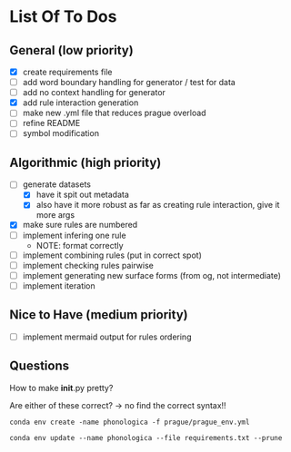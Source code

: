 # List Of To Dos

## General (low priority)

- [x] create requirements file
- [ ] add word boundary handling for generator / test for data
- [ ] add no context handling for generator
- [x] add rule interaction generation
- [ ] make new .yml file that reduces prague overload
- [ ] refine README
- [ ] symbol modification

## Algorithmic (high priority)

- [ ] generate datasets
  - [x] have it spit out metadata
  - [x] also have it more robust as far as creating rule interaction, give it more args
- [x] make sure rules are numbered
- [ ] implement infering one rule
  - NOTE: format correctly
- [ ] implement combining rules (put in correct spot)
- [ ] implement checking rules pairwise
- [ ] implement generating new surface forms (from og, not intermediate)
- [ ] implement iteration

## Nice to Have (medium priority)

- [ ] implement mermaid output for rules ordering

## Questions
How to make __init__.py pretty?

Are either of these correct? -> no find the correct syntax!!

`conda env create -name phonologica -f prague/prague_env.yml` 

`conda env update --name phonologica --file requirements.txt --prune`